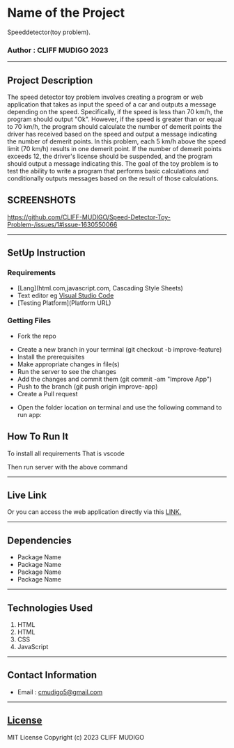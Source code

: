 # Name of the Project
Speeddetector(toy problem).
### Author : CLIFF MUDIGO 2023
****
## Project Description
The speed detector toy problem involves creating a program or web application that takes as input the speed of a car and outputs a message depending on the speed. Specifically, if the speed is less than 70 km/h, the program should output "Ok". However, if the speed is greater than or equal to 70 km/h, the program should calculate the number of demerit points the driver has received based on the speed and output a message indicating the number of demerit points. In this problem, each 5 km/h above the speed limit (70 km/h) results in one demerit point. If the number of demerit points exceeds 12, the driver's license should be suspended, and the program should output a message indicating this. The goal of the toy problem is to test the ability to write a program that performs basic calculations and conditionally outputs messages based on the result of those calculations.

## SCREENSHOTS
https://github.com/CLIFF-MUDIGO/Speed-Detector-Toy-Problem-/issues/1#issue-1630550066


********
## SetUp Instruction
### Requirements
* [Lang](html.com,javascript.com, 
Cascading Style Sheets)
* Text editor eg [Visual Studio Code](https://code.visualstudio.com/download)
* [Testing Platform](Platform URL)


### Getting Files
* Fork the repo
- Create a new branch in your terminal (git checkout -b improve-feature)
- Install the prerequisites
- Make appropriate changes in file(s)
- Run the server to see the changes
- Add the changes and commit them (git commit -am "Improve App")
- Push to the branch (git push origin improve-app)
- Create a Pull request
* Open the folder location on terminal and use the following command to run app:

## How To Run It

To install all requirements That is vscode


Then run server with the above command
*****
## Live Link
Or you can access the web application directly via this [LINK.](https://beautiful-valkyrie-1fff2a.netlify.app/)
*****
## Dependencies
- Package Name
- Package Name
- Package Name
- Package Name
*****
## Technologies Used
1. HTML
2. HTML
3. CSS
4. JavaScript
*****
## Contact Information
* Email : cmudigo5@gmail.com
*****
## [License](LICENSE)
MIT License
Copyright (c) 2023 CLIFF MUDIGO